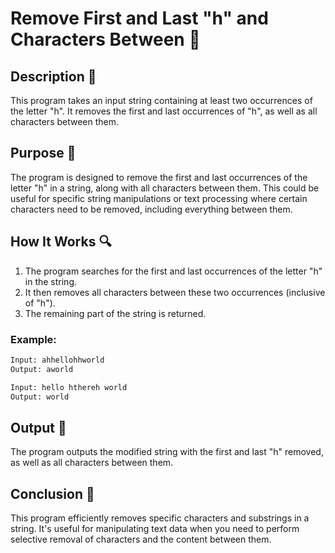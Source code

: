 # Remove First and Last "h" and Characters Between 📝

## Description 📝

This program takes an input string containing at least two occurrences of the letter "h". It removes the first and last occurrences of "h", as well as all characters between them.

## Purpose 🎯

The program is designed to remove the first and last occurrences of the letter "h" in a string, along with all characters between them. This could be useful for specific string manipulations or text processing where certain characters need to be removed, including everything between them.

## How It Works 🔍

1. The program searches for the first and last occurrences of the letter "h" in the string.
2. It then removes all characters between these two occurrences (inclusive of "h").
3. The remaining part of the string is returned.

### Example:

```bash
Input: ahhellohhworld
Output: aworld

Input: hello hthereh world
Output: world
```

## Output 📜

The program outputs the modified string with the first and last "h" removed, as well as all characters between them.

## Conclusion 🚀

This program efficiently removes specific characters and substrings in a string.
It's useful for manipulating text data when you need to perform selective removal of characters and the content between them.

